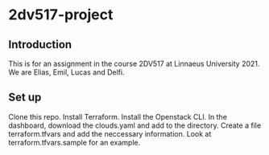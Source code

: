 # 2dv517-project

## Introduction
This is for an assignment in the course 2DV517 at Linnaeus University 2021. 
We are Elias, Emil, Lucas and Delfi. 

## Set up 
Clone this repo. 
Install Terraform. 
Install the Openstack CLI. 
In the dashboard, download the clouds.yaml and add to the directory. 
Create a file terraform.tfvars and add the neccessary information. Look at terraform.tfvars.sample for an example. 
